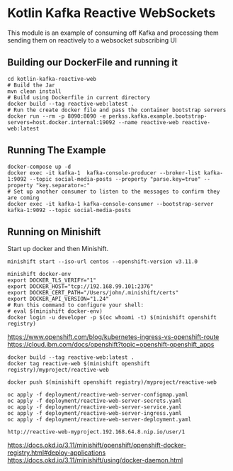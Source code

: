 # Kotlin Kafka Reactive WebSockets
This module is an example of consuming off Kafka and processing them 
sending them on reactively to a websocket subscribing UI

## Building our DockerFile and running it
```shell script
cd kotlin-kafka-reactive-web
# Build the Jar
mvn clean install
# Build using Dockerfile in current directory
docker build --tag reactive-web:latest .
# Run the create docker file and pass the container bootstrap servers
docker run --rm -p 8090:8090 -e perkss.kafka.example.bootstrap-servers=host.docker.internal:19092 --name reactive-web reactive-web:latest
```

## Running The Example
```shell script
docker-compose up -d
docker exec -it kafka-1  kafka-console-producer --broker-list kafka-1:9092 --topic social-media-posts --property "parse.key=true" --property "key.separator=:"
# Set up another consumer to listen to the messages to confirm they are coming
docker exec -it kafka-1 kafka-console-consumer --bootstrap-server kafka-1:9092 --topic social-media-posts
```


## Running on Minishift

Start up docker and then Minishift.

```shell script
minishift start --iso-url centos --openshift-version v3.11.0
```

```
minishift docker-env
export DOCKER_TLS_VERIFY="1"
export DOCKER_HOST="tcp://192.168.99.101:2376"
export DOCKER_CERT_PATH="/Users/john/.minishift/certs"
export DOCKER_API_VERSION="1.24"
# Run this command to configure your shell:
# eval $(minishift docker-env)
docker login -u developer -p $(oc whoami -t) $(minishift openshift registry)
```
https://www.openshift.com/blog/kubernetes-ingress-vs-openshift-route
https://cloud.ibm.com/docs/openshift?topic=openshift-openshift_apps

```shell script
docker build --tag reactive-web:latest .
docker tag reactive-web $(minishift openshift registry)/myproject/reactive-web
```

```shell script
docker push $(minishift openshift registry)/myproject/reactive-web
```

```shell script
oc apply -f deployment/reactive-web-server-configmap.yaml
oc apply -f deployment/reactive-web-server-secrets.yaml
oc apply -f deployment/reactive-web-server-service.yaml
oc apply -f deployment/reactive-web-server-ingress.yaml
oc apply -f deployment/reactive-web-server-deployment.yaml
```

```shell script
http://reactive-web-myproject.192.168.64.8.nip.io/user/1
```

https://docs.okd.io/3.11/minishift/openshift/openshift-docker-registry.html#deploy-applications
https://docs.okd.io/3.11/minishift/using/docker-daemon.html





